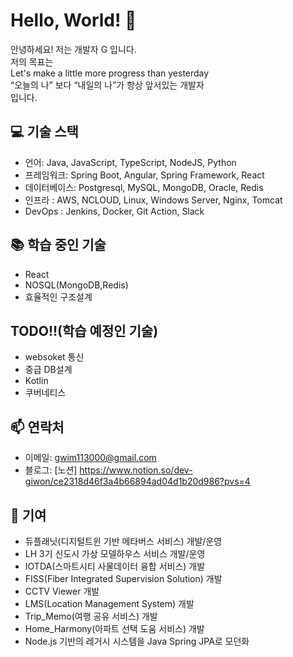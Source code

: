 # Hello, World! 👋

안녕하세요! 저는 개발자 G 입니다.<br>
저의 목표는<br>
Let's make a little more progress than yesterday<br>
“오늘의 나” 보다 “내일의 나”가 항상 앞서있는 개발자<br>
입니다.

## 💻 기술 스택

- 언어: Java, JavaScript, TypeScript, NodeJS, Python
- 프레임워크: Spring Boot, Angular, Spring Framework, React
- 데이터베이스: Postgresql, MySQL, MongoDB, Oracle, Redis
- 인프라 : AWS, NCLOUD, Linux, Windows Server, Nginx, Tomcat
- DevOps : Jenkins, Docker, Git Action, Slack

## 📚 학습 중인 기술

- React
- NOSQL(MongoDB,Redis)
- 효율적인 구조설계

## TODO!!(학습 예정인 기술)

- websoket 통신
- 중급 DB설계
- Kotlin
- 쿠버네티스

## 📫 연락처

- 이메일: gwim113000@gmail.com
- 블로그: [노션] https://www.notion.so/dev-giwon/ce2318d46f3a4b66894ad04d1b20d986?pvs=4


## 🤝 기여

- 듀플래닛(디지털트윈 기반 메타버스 서비스) 개발/운영
- LH 3기 신도시 가상 모델하우스 서비스 개발/운영
- IOTDA(스마트시티 사물데이터 융합 서비스) 개발
- FISS(Fiber Integrated Supervision Solution) 개발
- CCTV Viewer 개발
- LMS(Location Management System) 개발
- Trip_Memo(여행 공유 서비스) 개발
- Home_Harmony(아파트 선택 도움 서비스) 개발
- Node.js 기반의 레거시 시스템을 Java Spring JPA로 모던화

